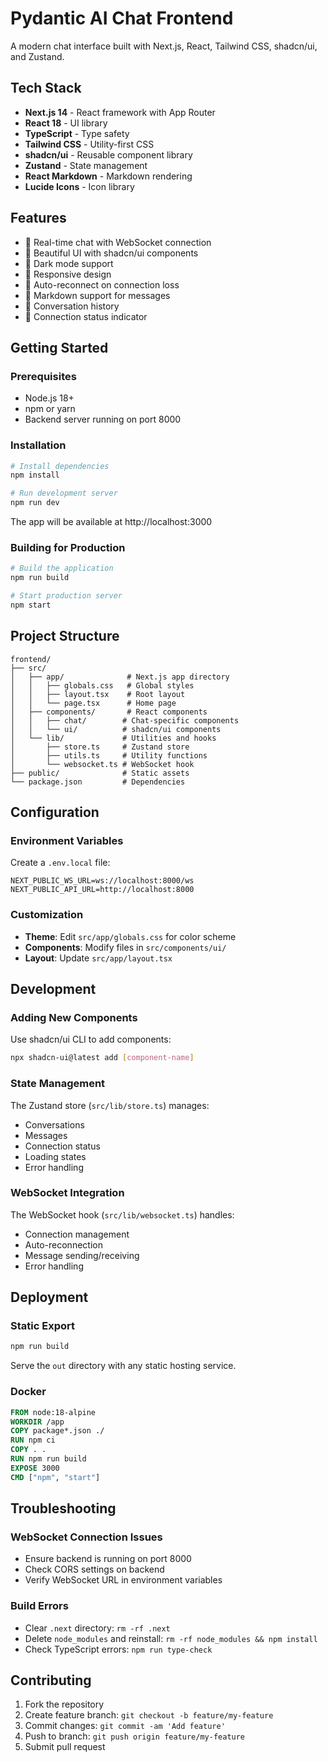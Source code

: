# Pydantic AI Chat Frontend

A modern chat interface built with Next.js, React, Tailwind CSS, shadcn/ui, and Zustand.

## Tech Stack

- **Next.js 14** - React framework with App Router
- **React 18** - UI library
- **TypeScript** - Type safety
- **Tailwind CSS** - Utility-first CSS
- **shadcn/ui** - Reusable component library
- **Zustand** - State management
- **React Markdown** - Markdown rendering
- **Lucide Icons** - Icon library

## Features

- 🚀 Real-time chat with WebSocket connection
- 💅 Beautiful UI with shadcn/ui components
- 🎨 Dark mode support
- 📱 Responsive design
- 🔄 Auto-reconnect on connection loss
- 📝 Markdown support for messages
- 💬 Conversation history
- 🔌 Connection status indicator

## Getting Started

### Prerequisites

- Node.js 18+ 
- npm or yarn
- Backend server running on port 8000

### Installation

```bash
# Install dependencies
npm install

# Run development server
npm run dev
```

The app will be available at http://localhost:3000

### Building for Production

```bash
# Build the application
npm run build

# Start production server
npm start
```

## Project Structure

```
frontend/
├── src/
│   ├── app/              # Next.js app directory
│   │   ├── globals.css   # Global styles
│   │   ├── layout.tsx    # Root layout
│   │   └── page.tsx      # Home page
│   ├── components/       # React components
│   │   ├── chat/        # Chat-specific components
│   │   └── ui/          # shadcn/ui components
│   └── lib/             # Utilities and hooks
│       ├── store.ts     # Zustand store
│       ├── utils.ts     # Utility functions
│       └── websocket.ts # WebSocket hook
├── public/              # Static assets
└── package.json         # Dependencies
```

## Configuration

### Environment Variables

Create a `.env.local` file:

```env
NEXT_PUBLIC_WS_URL=ws://localhost:8000/ws
NEXT_PUBLIC_API_URL=http://localhost:8000
```

### Customization

- **Theme**: Edit `src/app/globals.css` for color scheme
- **Components**: Modify files in `src/components/ui/`
- **Layout**: Update `src/app/layout.tsx`

## Development

### Adding New Components

Use shadcn/ui CLI to add components:

```bash
npx shadcn-ui@latest add [component-name]
```

### State Management

The Zustand store (`src/lib/store.ts`) manages:
- Conversations
- Messages
- Connection status
- Loading states
- Error handling

### WebSocket Integration

The WebSocket hook (`src/lib/websocket.ts`) handles:
- Connection management
- Auto-reconnection
- Message sending/receiving
- Error handling

## Deployment

### Static Export

```bash
npm run build
```

Serve the `out` directory with any static hosting service.

### Docker

```dockerfile
FROM node:18-alpine
WORKDIR /app
COPY package*.json ./
RUN npm ci
COPY . .
RUN npm run build
EXPOSE 3000
CMD ["npm", "start"]
```

## Troubleshooting

### WebSocket Connection Issues
- Ensure backend is running on port 8000
- Check CORS settings on backend
- Verify WebSocket URL in environment variables

### Build Errors
- Clear `.next` directory: `rm -rf .next`
- Delete `node_modules` and reinstall: `rm -rf node_modules && npm install`
- Check TypeScript errors: `npm run type-check`

## Contributing

1. Fork the repository
2. Create feature branch: `git checkout -b feature/my-feature`
3. Commit changes: `git commit -am 'Add feature'`
4. Push to branch: `git push origin feature/my-feature`
5. Submit pull request